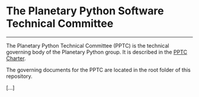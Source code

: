 # The Planetary Python Software Technical Committee

---

The Planetary Python Technical Committee (PPTC) is the technical governing body of the Planetary Python group.
It is described in the [PPTC Charter](PPTC-Charter.md).

The governing documents for the PPTC are located in the root folder of this repository.

[...]
